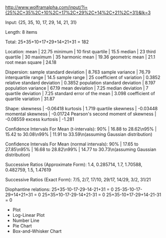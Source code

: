 http://www.wolframalpha.com/input/?i={25%2C+35%2C+10%2C+17%2C+29%2C+14%2C+21%2C+31}&lk=3

Input:
{25, 35, 10, 17, 29, 14, 21, 31}

Length:
8 items

Total:
25+35+10+17+29+14+21+31 = 182

Location:
mean | 22.75
minimum | 10
first quartile | 15.5
median | 23
third quartile | 30
maximum | 35
harmonic mean | 19.36
geometric mean | 21.1
root mean square | 24.18

Dispersion:
sample standard deviation | 8.763
sample variance | 76.79
interquartile range | 14.5
sample range | 25
coefficient of variation | 0.3852
relative standard deviation | 0.3852
population standard deviation | 8.197
population variance | 67.19
mean deviation | 7.25
median deviation | 7
quartile deviation | 7.25
standard error of the mean | 3.098
coefficient of quartile variation | 31.87

Shape:
skewness | -0.06418
kurtosis | 1.719
quartile skewness | -0.03448
momental skewness | -0.01724
Pearson's second moment of skewness | -0.08559
excess kurtosis | -1.281

Confidence Intervals For Mean (t-intervals):
90% | 16.88 to 28.62\n95% | 15.42 to 30.08\n99% | 11.91 to 33.59\n(assuming Gaussian distribution)

Confidence Intervals For Mean (normal intervals):
90% | 17.65 to 27.85\n95% | 16.68 to 28.82\n99% | 14.77 to 30.73\n(assuming Gaussian distribution)

Successive Ratios (Approximate Form):
1.4, 0.285714, 1.7, 1.70588, 0.482759, 1.5, 1.47619

Successive Ratios (Exact Form):
7/5, 2/7, 17/10, 29/17, 14/29, 3/2, 31/21

Diophantine relations:
25+35-10-17-29-14-21+31 = 0
25-35-10-17-29+14+21+31 = 0
25+35+10-17-29-14+21-31 = 0
25+35-10+17-29+14-21-31 = 0


- Plot
- Log-Linear Plot
- Number Line
- Pie Chart
- Box-and-Whisker Chart
